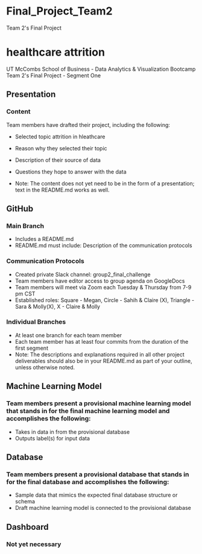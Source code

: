 # Final_Project_Team2
Team 2's Final Project

healthcare attrition 
=======
UT McCombs School of Business - Data Analytics & Visualization Bootcamp
Team 2's Final Project - Segment One


## Presentation
### Content
Team members have drafted their project, including the following:
- Selected topic attrition in hleathcare
- Reason why they selected their topic 
- Description of their source of data 
- Questions they hope to answer with the data

- Note: The content does not yet need to be in the form of a presentation; text in the README.md works as well.


## GitHub
### Main Branch 
- Includes a README.md 
- README.md must include: Description of the communication protocols 

### Communication Protocols
- Created private Slack channel: group2_final_challenge
- Team members have editor access to group agenda on GoogleDocs
- Team members will meet via Zoom each Tuesday & Thursday from 7-9 pm CST
- Established roles: Square - Megan, Circle - Sahih & Claire (X), Triangle - Sara & Molly(X), X - Claire & Molly

### Individual Branches 
- At least one branch for each team member 
- Each team member has at least four commits from the duration of the first segment 
- Note: The descriptions and explanations required in all other project deliverables should also be in your README.md as part of your outline, unless otherwise noted.


## Machine Learning Model
### Team members present a provisional machine learning model that stands in for the final machine learning model and accomplishes the following:
- Takes in data in from the provisional database 
- Outputs label(s) for input data


## Database
### Team members present a provisional database that stands in for the final database and accomplishes the following:
- Sample data that mimics the expected final database structure or schema
- Draft machine learning model is connected to the provisional database


## Dashboard
### Not yet necessary


